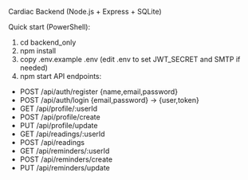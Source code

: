 Cardiac Backend (Node.js + Express + SQLite)

Quick start (PowerShell):
1. cd backend_only
2. npm install
3. copy .env.example .env  (edit .env to set JWT_SECRET and SMTP if needed)
4. npm start
API endpoints:
- POST /api/auth/register  {name,email,password}
- POST /api/auth/login     {email,password} -> {user,token}
- GET  /api/profile/:userId
- POST /api/profile/create
- PUT  /api/profile/update
- GET  /api/readings/:userId
- POST /api/readings
- GET  /api/reminders/:userId
- POST /api/reminders/create
- PUT  /api/reminders/update
